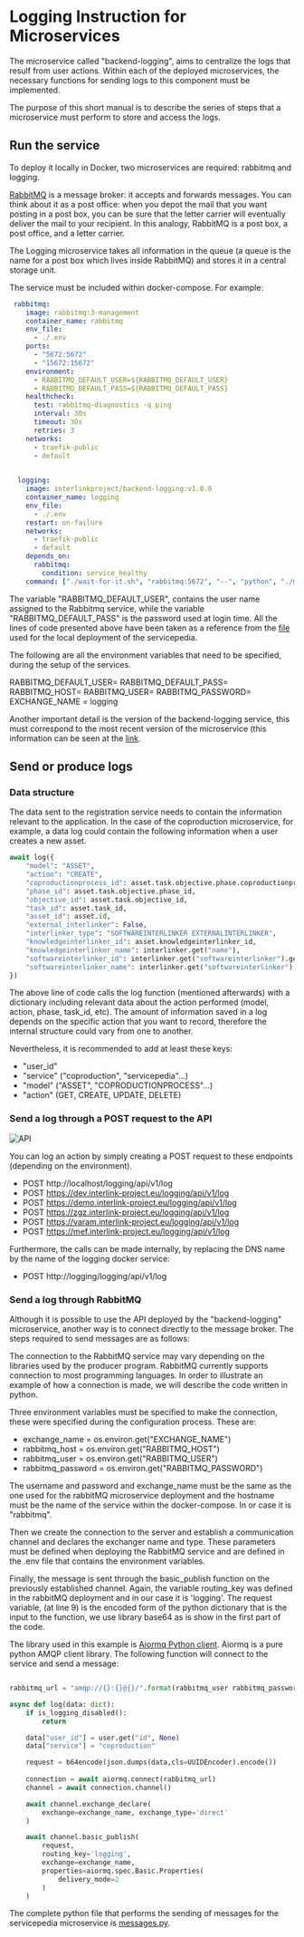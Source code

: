 # Logging Instruction for Microservices

The microservice called "backend-logging", aims to centralize the logs that resulf from user actions. Within each of the deployed microservices, the necessary functions for sending logs to this component must be implemented.

The purpose of this short manual is to describe the series of steps that a microservice must perform to store and access the logs.

## Run the service
To deploy it locally in Docker, two microservices are required: rabbitmq and logging. 

[RabbitMQ](https://www.rabbitmq.com/) is a message broker: it accepts and forwards messages. You can think about it as a post office: when you depot the mail that you want posting in a post box, you can be sure that the letter carrier will eventually deliver the mail to your recipient. In this analogy, RabbitMQ is a post box, a post office, and a letter carrier.

The Logging microservice takes all information in the queue (a queue is the name for a post box which lives inside RabbitMQ) and stores it in a central storage unit.

The service must be included within docker-compose. For example:

```yaml
 rabbitmq:
    image: rabbitmq:3-management
    container_name: rabbitmq
    env_file:
      - ./.env
    ports:
      - "5672:5672"
      - "15672:15672"
    environment:
      - RABBITMQ_DEFAULT_USER=${RABBITMQ_DEFAULT_USER}
      - RABBITMQ_DEFAULT_PASS=${RABBITMQ_DEFAULT_PASS}
    healthcheck:
      test: rabbitmq-diagnostics -q ping
      interval: 30s
      timeout: 30s
      retries: 3
    networks:
      - traefik-public
      - default
    

  logging:
    image: interlinkproject/backend-logging:v1.0.0
    container_name: logging
    env_file:
      - ./.env
    restart: on-failure
    networks:
      - traefik-public
      - default
    depends_on:
      rabbitmq:
        condition: service_healthy
    command: ["./wait-for-it.sh", "rabbitmq:5672", "--", "python", "./main.py"]
```
The variable "RABBITMQ_DEFAULT_USER", contains the user name assigned to the Rabbitmq service, while the variable "RABBITMQ_DEFAULT_PASS" is the password used at login time. All the lines of code presented above have been taken as a reference from the [file](https://github.com/interlink-project/interlinker-service-augmenter/blob/master/docker-compose.yml) used for the local deployment of the servicepedia.

The following are all the environment variables that need to be specified, during the setup of the services.

RABBITMQ_DEFAULT_USER=
RABBITMQ_DEFAULT_PASS=
RABBITMQ_HOST=
RABBITMQ_USER=
RABBITMQ_PASSWORD=
EXCHANGE_NAME = logging

Another important detail is the version of the backend-logging service, this must correspond to the most recent version of the microservice (this information can be seen at the [link](https://github.com/interlink-project/backend-logging/tags).


## Send or produce logs
### Data structure

The data sent to the registration service needs to contain the information relevant to the application. In the case of the coproduction microservice, for example, a data log could contain the following information when a user creates a new asset.

```python
await log({
    "model": "ASSET",
    "action": "CREATE",
    "coproductionprocess_id": asset.task.objective.phase.coproductionprocess_id,
    "phase_id": asset.task.objective.phase_id,
    "objective_id": asset.task.objective_id,
    "task_id": asset.task_id,
    "asset_id": asset.id,
    "external_interlinker": False,
    "interlinker_type": "SOFTWAREINTERLINKER EXTERNALINTERLINKER",
    "knowledgeinterlinker_id": asset.knowledgeinterlinker_id,
    "knowledgeinterlinker_name": interlinker.get("name"),
    "softwareinterlinker_id": interlinker.get("softwareinterlinker").get("id"),
    "softwareinterlinker_name": interlinker.get("softwareinterlinker").get("name"),
})
```

The above line of code calls the log function (mentioned afterwards) with a dictionary including relevant data about the action performed (model, action, phase, task_id, etc). The amount of information saved in a log depends on the specific action that you want to record, therefore the internal structure could vary from one to another. 

Nevertheless, it is recommended to add at least these keys:

* "user_id"
* "service" ("coproduction", "servicepedia"...)
* "model" ("ASSET", "COPRODUCTIONPROCESS"...)
* "action" (GET, CREATE, UPDATE, DELETE)

### Send a log through a POST request to the API

![API](images/api.png)

You can log an action by simply creating a POST request to these endpoints (depending on the environment).

* POST http://localhost/logging/api/v1/log
* POST https://dev.interlink-project.eu/logging/api/v1/log
* POST https://demo.interlink-project.eu/logging/api/v1/log
* POST https://zgz.interlink-project.eu/logging/api/v1/log
* POST https://varam.interlink-project.eu/logging/api/v1/log
* POST https://mef.interlink-project.eu/logging/api/v1/log

Furthermore, the calls can be made internally, by replacing the DNS name by the name of the logging docker service:

* POST http://logging/logging/api/v1/log

### Send a log through RabbitMQ

Although it is possible to use the API deployed by the "backend-logging" microservice, another way is to connect directly to the message broker. The steps required to send messages are as follows:

The connection to the RabbitMQ service may vary depending on the libraries used by the producer program. RabbitMQ currently supports connection to most programming languages. In order to illustrate an example of how a connection is made, we will describe the code written in python.

Three environment variables must be specified to make the connection, these were specified during the configuration process. These are:

- exchange_name = os.environ.get("EXCHANGE_NAME")
- rabbitmq_host = os.environ.get("RABBITMQ_HOST")
- rabbitmq_user = os.environ.get("RABBITMQ_USER")
- rabbitmq_password = os.environ.get("RABBITMQ_PASSWORD")

The username and password and exchange_name must be the same as the one used for the rabbitMQ microservice deployment and the hostname must be the name of the service within the docker-compose. In or case it is "rabbitmq".

Then we create the connection to the server and establish a communication channel and declares the exchanger name and type. These parameters must be defined when deploying the RabbitMQ service and are defined in the .env file that contains the environment variables.

Finally, the message is sent through the basic_publish function on the previously established channel. Again, the variable routing_key was defined in the rabbitMQ deployment and in our case it is 'logging'. The request variable, (at line 9) is the encoded form of the python dictionary that is the input to the function, we use library base64 as is show in the first part of the code.

The library used in this example is [Aiormq Python client](https://github.com/mosquito/aiormq). Aiormq is a pure python AMQP client library. The following function will connect to the service and send a message:

```python

rabbitmq_url = "amqp://{}:{}@{}/".format(rabbitmq_user rabbitmq_password, rabbitmq_host)

async def log(data: dict):
    if is_logging_disabled():
        return

    data["user_id"] = user.get("id", None)
    data["service"] = "coproduction"

    request = b64encode(json.dumps(data,cls=UUIDEncoder).encode())
    
    connection = await aiormq.connect(rabbitmq_url)
    channel = await connection.channel()

    await channel.exchange_declare(
        exchange=exchange_name, exchange_type='direct'
    )

    await channel.basic_publish(
        request, 
        routing_key='logging', 
        exchange=exchange_name,
        properties=aiormq.spec.Basic.Properties(
            delivery_mode=2
        )
    )
```

The complete python file that performs the sending of messages for the servicepedia microservice is [messages.py](https://github.com/interlink-project/backend-coproduction/blob/master/coproduction/app/messages.py).


